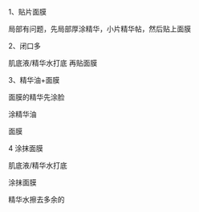1、贴片面膜

局部有问题，先局部厚涂精华，小片精华帖，然后贴上面膜

2、闭口多 

肌底液/精华水打底 再贴面膜

3、精华油+面膜

面膜的精华先涂脸

涂精华油

面膜

4 涂抹面膜

肌底液/精华水打底

涂抹面膜

精华水擦去多余的